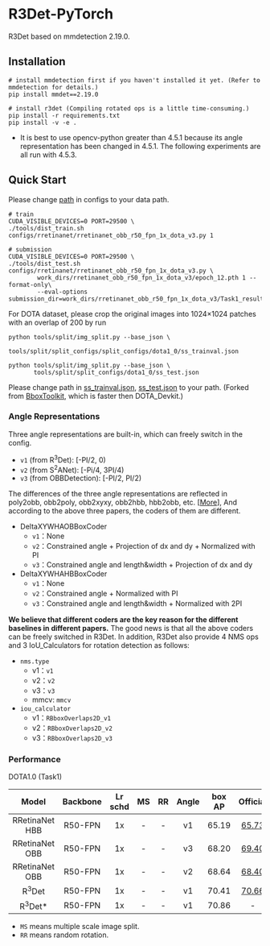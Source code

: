 # R3Det-PyTorch

R3Det based on mmdetection 2.19.0.

## Installation


```shell
# install mmdetection first if you haven't installed it yet. (Refer to mmdetection for details.)
pip install mmdet==2.19.0

# install r3det (Compiling rotated ops is a little time-consuming.)
pip install -r requirements.txt
pip install -v -e .

```

- It is best to use opencv-python greater than 4.5.1 because its angle representation has been changed in 4.5.1. The following experiments are all run with 4.5.3.


## Quick Start

Please change [path](configs/_base_/datasets/dota1_0.py#L3) in configs to your data path.
```shell
# train
CUDA_VISIBLE_DEVICES=0 PORT=29500 \
./tools/dist_train.sh configs/rretinanet/rretinanet_obb_r50_fpn_1x_dota_v3.py 1

# submission
CUDA_VISIBLE_DEVICES=0 PORT=29500 \
./tools/dist_test.sh configs/rretinanet/rretinanet_obb_r50_fpn_1x_dota_v3.py \
        work_dirs/rretinanet_obb_r50_fpn_1x_dota_v3/epoch_12.pth 1 --format-only\
        --eval-options submission_dir=work_dirs/rretinanet_obb_r50_fpn_1x_dota_v3/Task1_results
```

For DOTA dataset, please crop the original images into 1024×1024 patches with an overlap of 200 by run
```shell
python tools/split/img_split.py --base_json \
       tools/split/split_configs/split_configs/dota1_0/ss_trainval.json

python tools/split/img_split.py --base_json \
       tools/split/split_configs/dota1_0/ss_test.json

```
Please change path in [ss_trainval.json](./tools/split/split_configs/dota1_0/ss_trainval.json#L4-L11), [ss_test.json](./tools/split/split_configs/dota1_0/ss_test.json#L5)  to your path. (Forked from [BboxToolkit](https://github.com/jbwang1997/BboxToolkit), which is faster then DOTA_Devkit.)





### Angle Representations
Three angle representations are built-in, which can freely switch in the config.

- `v1` (from R<sup>3</sup>Det): [-PI/2, 0)
- `v2` (from S<sup>2</sup>ANet): [-Pi/4, 3PI/4)
- `v3` (from OBBDetection): [-PI/2, PI/2)

The differences of the three angle representations are reflected in poly2obb, obb2poly, obb2xyxy, obb2hbb, hbb2obb, etc. [[More](./r3det/core/bbox/rtransforms.py)], And according to the above three papers, the coders of them are different.

- DeltaXYWHAOBBoxCoder
  - `v1`：None
  - `v2`：Constrained angle + Projection of dx and dy + Normalized with PI
  - `v3`：Constrained angle and length&width + Projection of dx and dy
- DeltaXYWHAHBBoxCoder
  - `v1`：None
  - `v2`：Constrained angle  + Normalized with PI
  - `v3`：Constrained angle and length&width  + Normalized with 2PI

**We believe that different coders are the key reason for the different baselines in different papers.** The good news is that all the above coders can be freely switched in R3Det. In addition, R3Det also provide 4 NMS ops and 3 IoU_Calculators for rotation detection as follows:

- `nms.type`
  - v1：`v1`
  - v2：`v2`
  - v3：`v3`
  - mmcv: `mmcv`
- `iou_calculator`
  - v1：`RBboxOverlaps2D_v1`
  - v2：`RBboxOverlaps2D_v2`
  - v3：`RBboxOverlaps2D_v3`

<!-- **Note: After switching the `angle_version` on the first line of the configuration file, please confirm whether the above mentioned `nms.type` and `iou_calculator` are consistent with the angle representation.** -->


### Performance


<summary>DOTA1.0 (Task1)</summary>


| Model | Backbone | Lr schd | MS | RR | Angle | box AP | Official | Download |
|:--------:|:--------:|:-------:|:--:|:------:|:--------:|:------:|:------:|:------:|
|RRetinaNet HBB |  R50-FPN |    1x   |  - |    -   | v1 |  65.19  |  [65.73](https://github.com/yangxue0827/RotationDetection)  | [Baidu:0518](https://pan.baidu.com/s/1ijkb0y_yAaicT-Z9_ljKeA)/[Google](https://drive.google.com/drive/folders/1CeD3QPTQRRSI7WKMwWE3EUWhzD2qN4e4?usp=sharing)
|RRetinaNet OBB|  R50-FPN |    1x   |  - |    -   | v3 |  68.20  |  [69.40](https://github.com/jbwang1997/OBBDetection/tree/master/configs/obb/retinanet_obb)  | [Baidu:0518](https://pan.baidu.com/s/1ijkb0y_yAaicT-Z9_ljKeA)/[Google](https://drive.google.com/drive/folders/1CeD3QPTQRRSI7WKMwWE3EUWhzD2qN4e4?usp=sharing) |
|RRetinaNet OBB |  R50-FPN |    1x   |  - |    -   | v2 |  68.64  |  [68.40](https://github.com/csuhan/s2anet)  | [Baidu:0518](https://pan.baidu.com/s/14o4sNxzfWQj1oGFjBzX8Kg)/[Google]()|
|R<sup>3</sup>Det|  R50-FPN |    1x   |  - |    -   | v1 |  70.41  |  [70.66](https://github.com/yangxue0827/RotationDetection)  | [Baidu:0518](https://pan.baidu.com/s/1ECNAzE3xaXXO7Pj2p_bLDw)/[Google]() |
|R<sup>3</sup>Det*|  R50-FPN |    1x   |  - |    -   | v1 |  70.86  |  -  | [Baidu:0518](https://pan.baidu.com/s/1kWg-bz2KjDcI-s_IWvUE6A)/[Google]() |

- `MS` means multiple scale image split.
- `RR` means random rotation.
